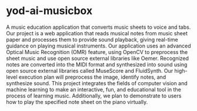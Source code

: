 # yod-ai-musicbox

A music education application that converts music sheets to voice and tabs. Our project is a web application that reads musical notes from music sheet paper and processes them to provide sound playback, giving real-time guidance on playing musical instruments. Our application uses an advanced Optical Music Recognition (OMR) feature, using OpenCV to preprocess the sheet music and use open source external libraries like Oemer. Recognized notes are converted into the MIDI format and synthesized into sound using open source external libraries called MuseScore and FluidSynth. Our high-level execution plan will preprocess the image, identify notes, and synthesize sound. This project integrates the fields of computer vision and machine learning to make an interactive, fun, and educational tool in the process of learning music. Additionally, we plan to demonstrate to users how to play the specified note sheet on the piano virtually.
